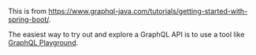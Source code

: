 This is from
https://www.graphql-java.com/tutorials/getting-started-with-spring-boot/.

The easiest way to try out and explore a GraphQL API is to use a tool like
[GraphQL Playground](https://github.com/prisma/graphql-playground).
